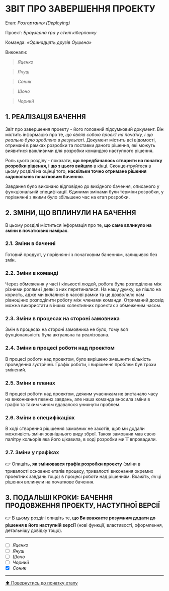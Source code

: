 ﻿# ЗВІТ ПРО ЗАВЕРШЕННЯ ПРОЕКТУ

Етап: *Розгортання (Deploying)*

Проект: *Браузерна гра у стилі кіберпанку*

Команда: *«Одинадцять друзів Оушена»*

Виконали:
>*Яценко*

>*Януш*

>*Соник*

>*Шоно*

>*Чорний*


##  **1. РЕАЛІЗАЦІЯ БАЧЕННЯ**

Звіт про завершення проекту - його головний підсумковий документ. Він містить інформацію про те, *що являв собою проект на початку, і що реально було зроблено в результаті*. Документ містить всі відомості, отримані в рамках розробки та поставки даного рішення, які можуть виявитися важливими для розробки командою наступного рішення. 

Роль цього розділу - показати, **що передбачалось створити на початку розробки рішення, і що з цього вийшло** в кінці. Сконцентруйтеся в цьому розділі на оцінці того, **наскільки точно отримане рішення задовольняє початковим баченню**.

Завдання було виконано відповідно до вихідного бачення, описаного у функціональній специфікації. Єдиними змінами були терміни розробки, у порівнянні з якими було збільшено час на етап розробки.

##  **2. ЗМІНИ, ЩО ВПЛИНУЛИ НА БАЧЕННЯ**
В цьому розділі міститься інформація про те, **що саме вплинуло на зміни в початкових намірах**. 

### **2.1. Зміни в баченні**

Готовий продукт, у порівнянні з початковим баченням, залишився без змін.

### **2.2. Зміни в команді**

Через обмеження у часі і кількості людей, робота була розподілена між різними ролями і деякі з них перетиналися. На нашу думку, це пішло на користь, адже ми вклалися в часові рамки та це дозволило нам рівноцінно розподілити роботу між членами команди. Отриманий досвід можна використати в інших колективних проектах з обмеженим часом.

###  **2.3. Зміни в процесах на стороні замовника** 

Змін в процесах на стороні замовника не було, тому вся фунціональність була актуальна та реалізована.

###  **2.4. Зміни в процесі роботи над проектом**

В процесі роботи над проектом, було вирішено змешнити кількість проведення зустрічей. Графік роботи, і вирішення проблем був трохи змінений.

###  **2.5. Зміни в планах**

В процесі роботи над проектом, деяким учасникам не вистачало часу на виконнання певних завдань, але наша команда вносила зміни в графік та таким чином вдавалося уникнути проблем.

###  **2.6. Зміни в специфікаціях**

В ході створення рішшення замовник не захотів, щоб ми додали можливість зміни зовнішнього виду зброї. Також замовник мав свою палітру кольорів яка його цікавила, в ході розробки ми її впровадили.

###  **2.7. Зміни у графіках**

:point_right: Опишіть, **як змінювався графік розробки проекту** (зміни в тривалості основних етапів процесу, тривалості виконання окремих проектних завдань тощо) в процесі роботи над рішенням. Вкажіть, *як* ці рішення вплинули на початкове бачення.

## **3. ПОДАЛЬШІ КРОКИ: БАЧЕННЯ ПРОДОВЖЕННЯ ПРОЕКТУ, НАСТУПНОЇ ВЕРСІЇ**

:point_right: В цьому розділі опишіть те, **що Ви вважаєте розумним додати до рішення в його наступній версії** (нові функції, властивості, оформлення, детальнішу довідку тощо).

---

- [ ] *Яценко*
- [ ] *Януш*
- [ ] *Шоно*
- [ ] *Чорний*
- [x] *Соник*

---
[:arrow_up: Повернутись до початку етапу](/docs/5.Deploying/README.md)



